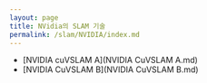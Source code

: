 ```yaml
---
layout: page
title: NVidia의 SLAM 기술
permalink: /slam/NVIDIA/index.md
---
```

- [NVIDIA cuVSLAM A](NVIDIA CuVSLAM A.md)
- [NVIDIA CuVSLAM B](NVIDIA CuVSLAM B.md)
